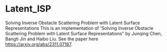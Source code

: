 # Latent_ISP
Solving Inverse Obstacle Scattering Problem with Latent Surface Representations
This is an implementation of 'Solving Inverse Obstacle Scattering Problem with Latent Surface Representations" by Junqing Chen, Bangti Jin and Haibo Liu. See the paper here https://arxiv.org/abs/2311.07187.
